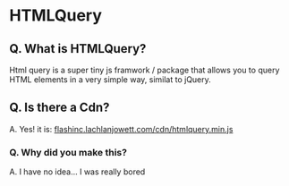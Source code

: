 # HTMLQuery

## Q. What is HTMLQuery?

Html query is a super tiny js framwork / package that allows you to query HTML elements in a very simple way, similat to jQuery.

## Q. Is there a Cdn?

A. Yes! it is: [flashinc.lachlanjowett.com/cdn/htmlquery.min.js](flashinc.lachlanjowett.com/cdn/htmlquery.min.js)

### Q. Why did you make this?

A. I have no idea... I was really bored
